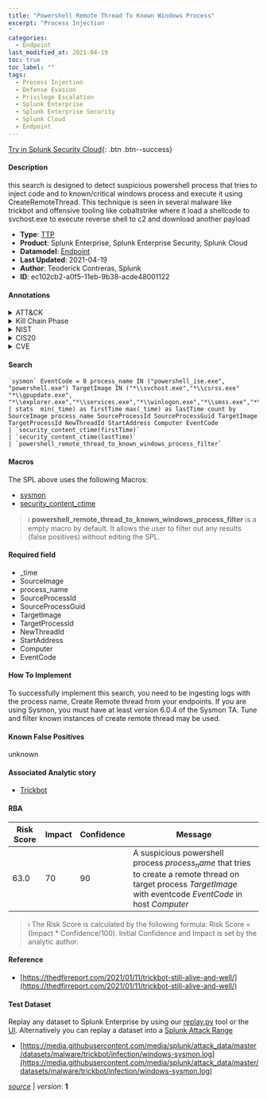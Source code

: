 ```yaml
---
title: "Powershell Remote Thread To Known Windows Process"
excerpt: "Process Injection
"
categories:
  - Endpoint
last_modified_at: 2021-04-19
toc: true
toc_label: ""
tags:
  - Process Injection
  - Defense Evasion
  - Privilege Escalation
  - Splunk Enterprise
  - Splunk Enterprise Security
  - Splunk Cloud
  - Endpoint
---
```




[Try in Splunk Security Cloud](https://www.splunk.com/en_us/products/cyber-security.html){: .btn .btn--success}

#### Description

this search is designed to detect suspicious powershell process that tries to inject code and to known/critical windows process and execute it using CreateRemoteThread. This technique is seen in several malware like trickbot and offensive tooling like cobaltstrike where it load a shellcode to svchost.exe to execute reverse shell to c2 and download another payload

- **Type**: [TTP](https://github.com/splunk/security_content/wiki/Detection-Analytic-Types)
- **Product**: Splunk Enterprise, Splunk Enterprise Security, Splunk Cloud
- **Datamodel**: [Endpoint](https://docs.splunk.com/Documentation/CIM/latest/User/Endpoint)
- **Last Updated**: 2021-04-19
- **Author**: Teoderick Contreras, Splunk
- **ID**: ec102cb2-a0f5-11eb-9b38-acde48001122


#### Annotations

<details>
  <summary>ATT&CK</summary>

<div markdown="1">


| ID             | Technique        |  Tactic             |
| -------------- | ---------------- |-------------------- |
| [T1055](https://attack.mitre.org/techniques/T1055/) | Process Injection | Defense Evasion, Privilege Escalation |

</div>
</details>


<details>
  <summary>Kill Chain Phase</summary>

<div markdown="1">

* Exploitation


</div>
</details>


<details>
  <summary>NIST</summary>

<div markdown="1">



</div>
</details>

<details>
  <summary>CIS20</summary>

<div markdown="1">



</div>
</details>

<details>
  <summary>CVE</summary>

<div markdown="1">


</div>
</details>

#### Search 

```
`sysmon` EventCode = 8 process_name IN ("powershell_ise.exe", "powershell.exe") TargetImage IN ("*\\svchost.exe","*\\csrss.exe" "*\\gpupdate.exe", "*\\explorer.exe","*\\services.exe","*\\winlogon.exe","*\\smss.exe","*\\wininit.exe","*\\userinit.exe","*\\spoolsv.exe","*\\taskhost.exe") 
| stats  min(_time) as firstTime max(_time) as lastTime count by SourceImage process_name SourceProcessId SourceProcessGuid TargetImage TargetProcessId NewThreadId StartAddress Computer EventCode 
| `security_content_ctime(firstTime)` 
| `security_content_ctime(lastTime)` 
| `powershell_remote_thread_to_known_windows_process_filter`
```

#### Macros
The SPL above uses the following Macros:
* [sysmon](https://github.com/splunk/security_content/blob/develop/macros/sysmon.yml)
* [security_content_ctime](https://github.com/splunk/security_content/blob/develop/macros/security_content_ctime.yml)

> :information_source:
> **powershell_remote_thread_to_known_windows_process_filter** is a empty macro by default. It allows the user to filter out any results (false positives) without editing the SPL.

#### Required field
* _time
* SourceImage
* process_name
* SourceProcessId
* SourceProcessGuid
* TargetImage
* TargetProcessId
* NewThreadId
* StartAddress
* Computer
* EventCode


#### How To Implement
To successfully implement this search, you need to be ingesting logs with the process name, Create Remote thread from your endpoints. If you are using Sysmon, you must have at least version 6.0.4 of the Sysmon TA. Tune and filter known instances of create remote thread may be used.

#### Known False Positives
unknown

#### Associated Analytic story
* [Trickbot](/stories/trickbot)




#### RBA

| Risk Score  | Impact      | Confidence   | Message      |
| ----------- | ----------- |--------------|--------------|
| 63.0 | 70 | 90 | A suspicious powershell process $process_name$ that tries to create a remote thread on target process $TargetImage$ with eventcode $EventCode$ in host $Computer$ |


> :information_source:
> The Risk Score is calculated by the following formula: Risk Score = (Impact * Confidence/100). Initial Confidence and Impact is set by the analytic author. 

#### Reference

* [https://thedfirreport.com/2021/01/11/trickbot-still-alive-and-well/](https://thedfirreport.com/2021/01/11/trickbot-still-alive-and-well/)



#### Test Dataset
Replay any dataset to Splunk Enterprise by using our [replay.py](https://github.com/splunk/attack_data#using-replaypy) tool or the [UI](https://github.com/splunk/attack_data#using-ui).
Alternatively you can replay a dataset into a [Splunk Attack Range](https://github.com/splunk/attack_range#replay-dumps-into-attack-range-splunk-server)


* [https://media.githubusercontent.com/media/splunk/attack_data/master/datasets/malware/trickbot/infection/windows-sysmon.log](https://media.githubusercontent.com/media/splunk/attack_data/master/datasets/malware/trickbot/infection/windows-sysmon.log)



[*source*](https://github.com/splunk/security_content/tree/develop/detections/endpoint/powershell_remote_thread_to_known_windows_process.yml) \| *version*: **1**